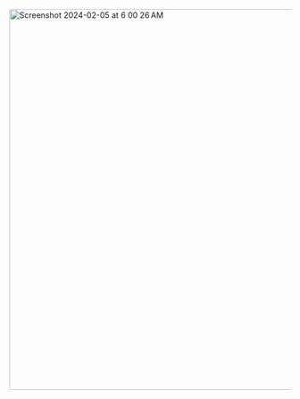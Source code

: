 <img width="681" alt="Screenshot 2024-02-05 at 6 00 26 AM" src="https://github.com/mquibtiya/PoSApp/assets/83032588/0b6b344d-0a0e-414b-ab0f-d247da4becba">
